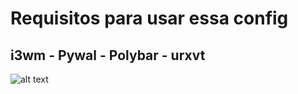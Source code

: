 # Requisitos para usar essa config

## i3wm - Pywal - Polybar - urxvt

![alt text](https://github.com/w1redl4in/i3wm/blob/master/Prints/2019-02-14--07:58:30:PM--1600900--scrot.png)




